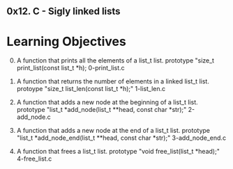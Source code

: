 ## 0x12. C - Sigly linked lists ##
# Learning Objectives #
0. A function that prints all the elements of a list_t list. prototype
     	      "size_t print_list(const list_t *h);
	      0-print_list.c

1. A function that returns the number of elements in a linked list_t list. protoype
     	      "size_t list_len(const list_t *h);"
	      1-list_len.c
	      
2. A function that adds a new node at the beginning of a list_t list. prototype
     	      "list_t *add_node(list_t **head, const char *str);"
	      2-add_node.c

3. A function that adds a new node at the end of a list_t list. prototype
     	      "list_t *add_node_end(list_t **head, const char *str);"
	      3-add_node_end.c

4. A function that frees a list_t list. prototype
     	      "void free_list(list_t *head);"
	      4-free_list.c